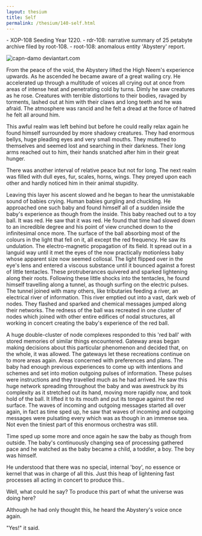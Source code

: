 ```yaml
---
layout: thesium
title: Self
permalink: /thesium/140-self.html
---
```


<div class="quote-heading">
- XOP-108 Seeding Year 1220.
- rdr-108: narrative summary of 25 petabyte archive filed by root-108.  
- root-108: anomalous entity 'Abystery' report.
</div>

![capn-damo deviantart.com](https://images-wixmp-ed30a86b8c4ca887773594c2.wixmp.com/f/87157177-c2fc-4877-91ea-2841f6f9bd16/dd28gpf-8276ac78-7030-4f7d-8e09-c62cfbed6323.jpg?token=eyJ0eXAiOiJKV1QiLCJhbGciOiJIUzI1NiJ9.eyJzdWIiOiJ1cm46YXBwOjdlMGQxODg5ODIyNjQzNzNhNWYwZDQxNWVhMGQyNmUwIiwiaXNzIjoidXJuOmFwcDo3ZTBkMTg4OTgyMjY0MzczYTVmMGQ0MTVlYTBkMjZlMCIsIm9iaiI6W1t7InBhdGgiOiJcL2ZcLzg3MTU3MTc3LWMyZmMtNDg3Ny05MWVhLTI4NDFmNmY5YmQxNlwvZGQyOGdwZi04Mjc2YWM3OC03MDMwLTRmN2QtOGUwOS1jNjJjZmJlZDYzMjMuanBnIn1dXSwiYXVkIjpbInVybjpzZXJ2aWNlOmZpbGUuZG93bmxvYWQiXX0.ulM5qWHofQjYnZMVOT8BRtRquOgS5Jd4zLk-qBltlLY)

From the peace of the void, the Abystery lifted the High Neem's experience upwards. As he ascended he became aware of a great wailing cry. He accelerated up through a multitude of voices all crying out at once from areas of intense heat and penetrating cold by turns. Dimly he saw creatures as he rose. Creatures with terrible distortions to their bodies, ravaged by torments, lashed out at him with their claws and long teeth and he was afraid. The atmosphere was rancid and he felt a dread at the force of hatred he felt all around him.

This awful realm was left behind but before he could really relax again he found himself surrounded by more shadowy creatures. They had enormous bellys, huge pleading eyes and very small mouths. They muttered to themselves and seemed lost and searching in their darkness. Their long arms reached out to him, their hands snatched after him in their great hunger.

There was another interval of relative peace but not for long. The next realm was filled with dull eyes, fur, scales, horns, wings. They preyed upon each other and hardly noticed him in their animal stupidity.

Leaving this layer his ascent slowed and he began to hear the unmistakable sound of babies crying. Human babies gurgling and chuckling. He approached one such baby and found himself all of a sudden inside the baby's experience as though from the inside. This baby reached out to a toy ball. It was red. He saw that it was red. He found that time had slowed down to an incredible degree and his point of view crunched down to the infinitesimal once more. The surface of the ball absorbing most of the colours in the light that fell on it, all except the red frequency. He saw its undulation. The electro-magnetic propagation of its field. It spread out in a languid way until it met the eyes of the now practically motionless baby whose apparent size now seemed collosal. The light flipped over in the eye's lens and entered a viscous substance until it bounced against a forest of little tentacles. These protruberances quivered and sparked lightening along their roots. Following these little shocks into the tentacles, he found himself travelling along a tunnel, as though surfing on the electric pulses. The tunnel joined with many others, like tributaries feeding a river, an electrical river of information. This river emptied out into a vast, dark web of nodes. They flashed and sparked and chemical messages jumped along their networks. The redness of the ball was recreated in one cluster of nodes which joined with other entire edifices of nodal structures, all working in concert creating the baby's experience of the red ball.

A huge double-cluster of node complexes responded to this 'red ball' with stored memories of similar things encountered. Gateway areas began making decisions about this particular phenomenon and decided that, on the whole, it was allowed. The gateways let these recreations continue on to more areas again. Areas concerned with preferences and plans. The baby had enough previous experiences to come up with intentions and schemes and set into motion outgoing pulses of information. These pulses were instructions and they travelled much as he had arrived. He saw this huge network spreading throughout the baby and was awestruck by its complexity as it stretched out its hand, moving more rapidly now, and took hold of the ball. It lifted it to its mouth and put its tongue against the red surface. The waves of incoming and outgoing messages started all over again, in fact as time sped up, he saw that waves of incoming and outgoing messages were pulsating every which was as though in an immense sea. Not even the tiniest part of this enormous orchestra was still.

Time sped up some more and once again he saw the baby as though from outside. The baby's continuously changing sea of processing gathered pace and he watched as the baby became a child, a toddler, a boy. The boy was himself.

He understood that there was no special, internal 'boy', no essence or kernel that was in charge of all this. Just this heap of lightening fast processes all acting in concert to produce this..

Well, what could he say? To produce this part of what the universe was doing here?

Although he had only thought this, he heard the Abystery's voice once again.

"Yes!" it said.
